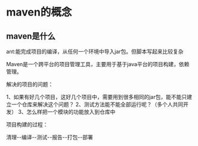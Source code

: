 # maven的概念

## maven是什么

ant:能完成项目的编译，从任何一个环境中导入jar包。但脚本写起来比较复杂

Maven是一个跨平台的项目管理工具，主要用于基于java平台的项目构建，依赖管理。

解决的项目的问题：

1、如果有好几个项目，这好几个项目中，需要用到很多相同的jar包，能不能只建立一个仓库来解决这个问题？
2、测试方法能不能全部运行呢？（多个人共同开发）
3、怎么样把一个模块的功能放入到仓库中

项目构建的过程：

清理--编译--测试--报告--打包--部署
